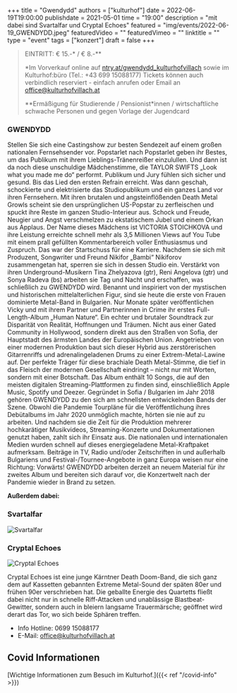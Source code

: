 +++
title = "Gwendydd"
authors = ["kulturhof"]
date = 2022-06-19T19:00:00
publishdate = 2021-05-01
time = "19:00"
description = "mit dabei sind Svartalfar und Cryptal Echoes"
featured = "img/events/2022-06-19_GWENDYDD.jpeg"
featuredVideo = ""
featuredVimeo = ""
linktitle = ""
type = "event"
tags = ["konzert"]
draft = false
+++

>
> EINTRITT: € 15.-\* / € 8.-\**
>
> \*Im Vorverkauf online auf [ntry.at/gwendydd_kulturhofvillach](https://ntry.at/gwendydd_kulturhofvillach) sowie im Kulturhof:büro (Tel.: +43 699 15088177) Tickets können auch verbindlich reserviert - einfach anrufen oder Email an office@kulturhofvillach.at
> 
> \*\*Ermäßigung für Studierende / Pensionist\*innen / wirtschaftliche schwache Personen und gegen Vorlage der Jugendcard

### GWENDYDD

Stellen Sie sich eine Castingshow zur besten Sendezeit auf einem großen nationalen Fernsehsender vor. Popstarlet nach Popstarlet geben ihr Bestes, um das Publikum mit ihrem Lieblings-Tränenreißer einzulullen. Und dann ist da noch diese unschuldige Mädchenstimme, die TAYLOR SWIFTS „Look what you made me do“ performt. Publikum und Jury fühlen sich sicher und gesund. Bis das Lied den ersten Refrain erreicht. Was dann geschah, schockierte und elektrisierte das Studiopublikum und ein ganzes Land vor ihren Fernsehern. Mit ihren brutalen und angsteinflößenden Death Metal Growls scheint sie den ursprünglichen US-Popstar zu zerfleischen und spuckt ihre Reste im ganzen Studio-Interieur aus. Schock und Freude, Neugier und Angst verschmelzen zu ekstatischem Jubel und einem Orkan aus Applaus. Der Name dieses Mädchens ist VICTORIA STOICHKOVA und ihre Leistung erreichte schnell mehr als 3,5 Millionen Views auf You Tube mit einem prall gefüllten Kommentarbereich voller Enthusiasmus und Zuspruch. Das war der Startschuss für eine Karriere. Nachdem sie sich mit Produzent, Songwriter und Freund Nikifor „Bambi“ Nikiforov zusammengetan hat, sperren sie sich in dessen Studio ein. Verstärkt von ihren Underground-Musikern Tina Zhelyazova (gtr), Reni Angelova (gtr) und Sonya Radeva (bs) arbeiten sie Tag und Nacht und erschaffen, was schließlich zu GWENDYDD wird. Benannt und inspiriert von der mystischen und historischen mittelalterlichen Figur, sind sie heute die erste von Frauen dominierte Metal-Band in Bulgarien. Nur Monate später veröffentlichen Vicky und mit ihrem Partner und Partnerinnen in Crime ihr erstes Full-Length-Album „Human Nature“.
Ein echter und brutaler Soundtrack zur Disparität von Realität, Hoffnungen und Träumen. Nicht aus einer Gated Community in Hollywood, sondern direkt aus den Straßen von Sofia, der Hauptstadt des ärmsten Landes der Europäischen Union. Angetrieben von einer modernen Produktion baut sich dieser Hybrid aus zerstörerischen Gitarrenriffs und adrenalingeladenen Drums zu einer Extrem-Metal-Lawine auf. Der perfekte Träger für diese brachiale Death Metal-Stimme, die tief in das Fleisch der modernen Gesellschaft eindringt – nicht nur mit Worten, sondern mit einer Botschaft. Das Album enthält 10 Songs, die auf den meisten digitalen Streaming-Plattformen zu finden sind, einschließlich Apple Music, Spotify und Deezer. Gegründet in Sofia / Bulgarien im Jahr 2018 gehören GWENDYDD zu den sich am schnellsten entwickelnden Bands der Szene. Obwohl die Pandemie Tourpläne für die Veröffentlichung ihres Debütalbums im Jahr 2020 unmöglich machte, hörten sie nie auf zu arbeiten. Und nachdem sie die Zeit für die Produktion mehrerer hochkarätiger Musikvideos, Streaming-Konzerte und Dokumentationen genutzt haben, zahlt sich ihr Einsatz aus. Die nationalen und internationalen Medien wurden schnell auf dieses energiegeladene Metal-Kraftpaket aufmerksam. Beiträge in  TV, Radio und/oder Zeitschriften in und außerhalb Bulgariens und Festival-/Tournee-Angebote in ganz Europa weisen nur eine Richtung: Vorwärts! GWENDYDD arbeiten derzeit an neuem Material für ihr zweites Album und bereiten sich darauf vor, die Konzertwelt nach der Pandemie wieder in Brand zu setzen.

**Außerdem dabei:**

### Svartalfar
 
![Svartalfar](/img/events/2022-06-10_svart.jpg)



### Cryptal Echoes

![Cryptal Echoes](/img/events/2022-06-19_Cryptal_Echoes.jpg)

Cryptal Echoes ist eine junge Kärntner Death Doom-Band, die sich ganz dem auf Kassetten gebannten Extreme Metal-Sound der späten 80er und frühen 90er verschrieben hat. Die geballte Energie des Quartetts fließt dabei nicht nur in schnelle Riff-Attacken und unablässige Blastbeat-Gewitter, sondern auch in bleiern langsame Trauermärsche; geöffnet wird derart das Tor, wo sich beide Sphären treffen.


- Info Hotline: 0699 15088177 
- E-Mail: office@kulturhofvillach.at

## Covid Informationen

[Wichtige Informationen zum Besuch im Kulturhof.]({{< ref "/covid-info" >}})
